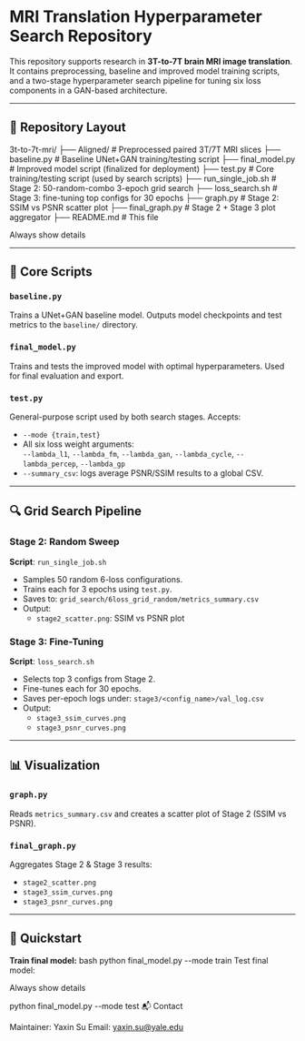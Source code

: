 # MRI Translation Hyperparameter Search Repository

This repository supports research in **3T-to-7T brain MRI image translation**. It contains preprocessing, baseline and improved model training scripts, and a two-stage hyperparameter search pipeline for tuning six loss components in a GAN-based architecture.

---

## 📁 Repository Layout

3t-to-7t-mri/
├── Aligned/ # Preprocessed paired 3T/7T MRI slices
├── baseline.py # Baseline UNet+GAN training/testing script
├── final_model.py # Improved model script (finalized for deployment)
├── test.py # Core training/testing script (used by search scripts)
├── run_single_job.sh # Stage 2: 50-random-combo 3-epoch grid search
├── loss_search.sh # Stage 3: fine-tuning top configs for 30 epochs
├── graph.py # Stage 2: SSIM vs PSNR scatter plot
├── final_graph.py # Stage 2 + Stage 3 plot aggregator
├── README.md # This file

Always show details


---

## 🔧 Core Scripts

### `baseline.py`
Trains a UNet+GAN baseline model. Outputs model checkpoints and test metrics to the `baseline/` directory.

### `final_model.py`
Trains and tests the improved model with optimal hyperparameters. Used for final evaluation and export.

### `test.py`
General-purpose script used by both search stages. Accepts:
- `--mode {train,test}`
- All six loss weight arguments:  
  `--lambda_l1`, `--lambda_fm`, `--lambda_gan`, `--lambda_cycle`, `--lambda_percep`, `--lambda_gp`
- `--summary_csv`: logs average PSNR/SSIM results to a global CSV.

---

## 🔍 Grid Search Pipeline

### **Stage 2: Random Sweep**
**Script**: `run_single_job.sh`  
- Samples 50 random 6-loss configurations.
- Trains each for 3 epochs using `test.py`.
- Saves to: `grid_search/6loss_grid_random/metrics_summary.csv`
- Output:  
  - `stage2_scatter.png`: SSIM vs PSNR plot

### **Stage 3: Fine-Tuning**
**Script**: `loss_search.sh`  
- Selects top 3 configs from Stage 2.
- Fine-tunes each for 30 epochs.
- Saves per-epoch logs under: `stage3/<config_name>/val_log.csv`
- Output:  
  - `stage3_ssim_curves.png`
  - `stage3_psnr_curves.png`

---

## 📊 Visualization

### `graph.py`
Reads `metrics_summary.csv` and creates a scatter plot of Stage 2 (SSIM vs PSNR).

### `final_graph.py`
Aggregates Stage 2 & Stage 3 results:
- `stage2_scatter.png`
- `stage3_ssim_curves.png`
- `stage3_psnr_curves.png`

---

## 🚀 Quickstart

**Train final model:**
bash
python final_model.py --mode train
Test final model:

Always show details

python final_model.py --mode test
📬 Contact

Maintainer: Yaxin Su
Email: yaxin.su@yale.edu
